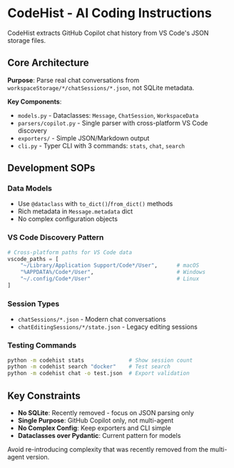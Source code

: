 # CodeHist - AI Coding Instructions

CodeHist extracts GitHub Copilot chat history from VS Code's JSON storage files.

## Core Architecture

**Purpose**: Parse real chat conversations from `workspaceStorage/*/chatSessions/*.json`, not SQLite metadata.

**Key Components**:
- `models.py` - Dataclasses: `Message`, `ChatSession`, `WorkspaceData`
- `parsers/copilot.py` - Single parser with cross-platform VS Code discovery
- `exporters/` - Simple JSON/Markdown output
- `cli.py` - Typer CLI with 3 commands: `stats`, `chat`, `search`

## Development SOPs

### Data Models
- Use `@dataclass` with `to_dict()`/`from_dict()` methods
- Rich metadata in `Message.metadata` dict
- No complex configuration objects

### VS Code Discovery Pattern
```python
# Cross-platform paths for VS Code data
vscode_paths = [
    "~/Library/Application Support/Code*/User",      # macOS
    "%APPDATA%/Code*/User",                          # Windows  
    "~/.config/Code*/User"                           # Linux
]
```

### Session Types
- `chatSessions/*.json` - Modern chat conversations
- `chatEditingSessions/*/state.json` - Legacy editing sessions

### Testing Commands
```bash
python -m codehist stats              # Show session count
python -m codehist search "docker"    # Test search
python -m codehist chat -o test.json  # Export validation
```

## Key Constraints

- **No SQLite**: Recently removed - focus on JSON parsing only
- **Single Purpose**: GitHub Copilot only, not multi-agent
- **No Complex Config**: Keep exporters and CLI simple
- **Dataclasses over Pydantic**: Current pattern for models

Avoid re-introducing complexity that was recently removed from the multi-agent version.
